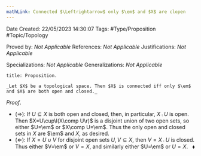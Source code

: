```yaml
---
mathLink: Connected $\Leftrightarrow$ only $\em$ and $X$ are clopen
---
```


<div class="topSpace"></div>

Date Created: 22/05/2023 14:30:07
Tags: #Type/Proposition #Topic/Topology

Proved by: _Not Applicable_
References: _Not Applicable_
Justifications: _Not Applicable_

Specializations: _Not Applicable_
Generalizations: _Not Applicable_

``` ad-Proposition
title: Proposition.

_Let $X$ be a topological space. Then $X$ is connected iff only $\em$ and $X$ are both open and closed._

```

_Proof_.
* ($\Rightarrow$): If $U\subseteq X$ is both open and closed, then, in particular, $X\comp U$ is open. Then $X=U\cup\l(X\comp U\r)$ is a disjoint union of two open sets, so either $U=\em$ or $X\comp U=\em$. Thus the only open and closed sets in $X$ are $\em$ and $X$, as desired.
* ($\Leftarrow$): If $X=U\cup V$ for disjoint open sets $U,V\subseteq X$, then $V=X\comp U$ is closed. Thus either $V=\em$ or $V=X$, and similarly either $U=\em$ or $U=X$.<span style="float:right;">$\blacklozenge$</span>
